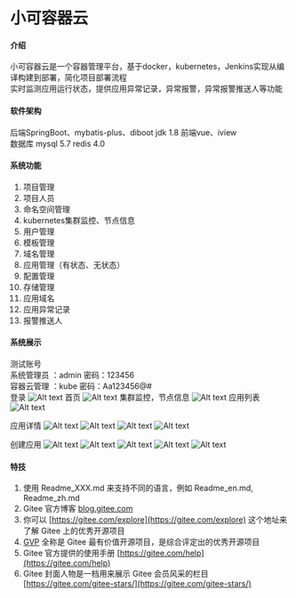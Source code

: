 # 小可容器云

#### 介绍
小可容器云是一个容器管理平台，基于docker，kubernetes，Jenkins实现从编译构建到部署，简化项目部署流程  
实时监测应用运行状态，提供应用异常记录，异常报警，异常报警推送人等功能


#### 软件架构
后端SpringBoot、mybatis-plus、diboot  jdk 1.8
前端vue、iview  
数据库 mysql 5.7 redis 4.0

#### 系统功能
1. 项目管理
2. 项目人员
3. 命名空间管理
4. kubernetes集群监控、节点信息
5. 用户管理
6. 模板管理
7. 域名管理
8. 应用管理（有状态、无状态）
9. 配置管理
10. 存储管理
11. 应用域名
12. 应用异常记录
13. 报警推送人

#### 系统展示
测试账号  
系统管理员 ：admin  密码：123456  
容器云管理 ：kube  密码：Aa123456@#  
登录
![Alt text](./image/login.png)
首页
![Alt text](./image/index.png)
集群监控，节点信息
![Alt text](./image/monitor.png)
应用列表
![Alt text](./image/app-list.png)

应用详情
![Alt text](./image/app-1.png)
![Alt text](./image/app-2.png)
![Alt text](./image/app-3.png)
![Alt text](./image/app-4.png)

创建应用
![Alt text](./image/app-add-1.png)
![Alt text](./image/app-add-2.png)
![Alt text](./image/app-add-3.png)
![Alt text](./image/app-add-4.png)
![Alt text](./image/app-add-5.png)

#### 特技

1.  使用 Readme\_XXX.md 来支持不同的语言，例如 Readme\_en.md, Readme\_zh.md
2.  Gitee 官方博客 [blog.gitee.com](https://blog.gitee.com)
3.  你可以 [https://gitee.com/explore](https://gitee.com/explore) 这个地址来了解 Gitee 上的优秀开源项目
4.  [GVP](https://gitee.com/gvp) 全称是 Gitee 最有价值开源项目，是综合评定出的优秀开源项目
5.  Gitee 官方提供的使用手册 [https://gitee.com/help](https://gitee.com/help)
6.  Gitee 封面人物是一档用来展示 Gitee 会员风采的栏目 [https://gitee.com/gitee-stars/](https://gitee.com/gitee-stars/)
